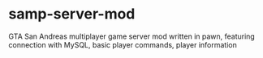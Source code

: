 # samp-server-mod
GTA San Andreas multiplayer game server mod written in pawn, featuring connection with MySQL, basic player commands, player information
